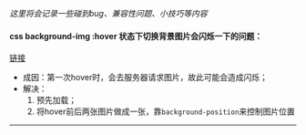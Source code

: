 *这里将会记录一些碰到bug、兼容性问题、小技巧等内容*

#### css background-img :hover 状态下切换背景图片会闪烁一下的问题：
[链接](http://www.jb51.net/css/234744.html)

- 成因：第一次hover时，会去服务器请求图片，故此可能会造成闪烁；
- 解决：
    1. 预先加载；
    2. 将hover前后两张图片做成一张，靠`background-position`来控制图片位置 

---
